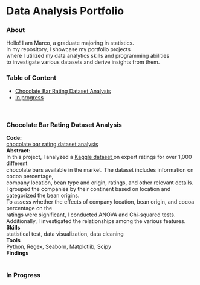 <h1>Data Analysis Portfolio</h1>
<h3>About</h3>
<p>
Hello! I am Marco, a graduate majoring in statistics. <br>
In my repository, I showcase my portfolio projects <br>
where I utilized my data analytics skills and programming abilities <br>
to investigate various datasets and derive insights from them.
</p>
<h3>Table of Content</h3>
<ul>
  <li>
    <a href="#Chocolate">
    Chocolate Bar Rating Dataset Analysis
    </a>
  </li>
  <li>
    <a href="#tbc">
    In progress
    </a>
  </li>
</ul>
<br>
<section id="Chocolate">
  <h3>Chocolate Bar Rating Dataset Analysis</h3>
  <p>
    <b>Code:</b><br>
    <a href="https://github.com/Marco9424/Data_Analysis_Portfolio/blob/main/chocolate%20bar%20rating%20dataset%20analysis.ipynb">
      chocolate bar rating dataset analysis
    </a><br>
    <b>Abstract:</b><br>
    In this project, I analyzed a 
    <a href="https://www.kaggle.com/datasets/rtatman/chocolate-bar-ratings">
      Kaggle dataset 
    </a>
    on expert ratings for over 1,000 different <br>
    chocolate bars available in the market. The dataset includes information on cocoa percentage, <br>
    company location, bean type and origin, ratings, and other relevant details. <br>
    I grouped the companies by their continent based on location and categorized the bean origins. <br>
    To assess whether the effects of company location, bean origin, and cocoa percentage on the <br>
    ratings were significant, I conducted ANOVA and Chi-squared tests. <br>
    Additionally, I investigated the relationships among the various features. <br>
    <b>Skills</b><br>
    statistical test, data visualization, data cleaning<br>
    <b>Tools</b><br>
    Python, Regex, Seaborn, Matplotlib, Scipy<br>
    <b>Findings</b><br>
    <br>
  </p>
</section>
<section id="tbc">
  <h3>In Progress</h3>
</section>


